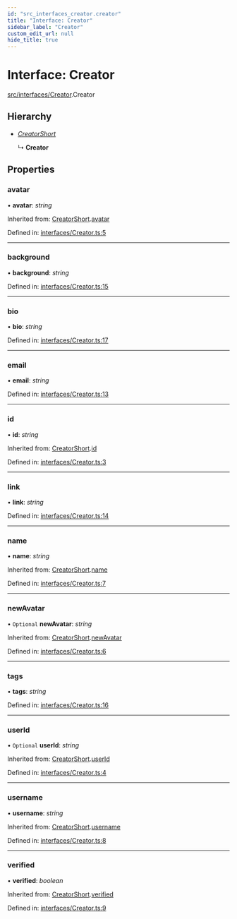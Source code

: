 ```yaml
---
id: "src_interfaces_creator.creator"
title: "Interface: Creator"
sidebar_label: "Creator"
custom_edit_url: null
hide_title: true
---
```


# Interface: Creator

[src/interfaces/Creator](../modules/src_interfaces_creator.md).Creator

## Hierarchy

* [*CreatorShort*](src_interfaces_creator.creatorshort.md)

  ↳ **Creator**

## Properties

### avatar

• **avatar**: *string*

Inherited from: [CreatorShort](src_interfaces_creator.creatorshort.md).[avatar](src_interfaces_creator.creatorshort.md#avatar)

Defined in: [interfaces/Creator.ts:5](https://github.com/xr3ngine/xr3ngine/blob/673ad6a5f/packages/common/src/interfaces/Creator.ts#L5)

___

### background

• **background**: *string*

Defined in: [interfaces/Creator.ts:15](https://github.com/xr3ngine/xr3ngine/blob/673ad6a5f/packages/common/src/interfaces/Creator.ts#L15)

___

### bio

• **bio**: *string*

Defined in: [interfaces/Creator.ts:17](https://github.com/xr3ngine/xr3ngine/blob/673ad6a5f/packages/common/src/interfaces/Creator.ts#L17)

___

### email

• **email**: *string*

Defined in: [interfaces/Creator.ts:13](https://github.com/xr3ngine/xr3ngine/blob/673ad6a5f/packages/common/src/interfaces/Creator.ts#L13)

___

### id

• **id**: *string*

Inherited from: [CreatorShort](src_interfaces_creator.creatorshort.md).[id](src_interfaces_creator.creatorshort.md#id)

Defined in: [interfaces/Creator.ts:3](https://github.com/xr3ngine/xr3ngine/blob/673ad6a5f/packages/common/src/interfaces/Creator.ts#L3)

___

### link

• **link**: *string*

Defined in: [interfaces/Creator.ts:14](https://github.com/xr3ngine/xr3ngine/blob/673ad6a5f/packages/common/src/interfaces/Creator.ts#L14)

___

### name

• **name**: *string*

Inherited from: [CreatorShort](src_interfaces_creator.creatorshort.md).[name](src_interfaces_creator.creatorshort.md#name)

Defined in: [interfaces/Creator.ts:7](https://github.com/xr3ngine/xr3ngine/blob/673ad6a5f/packages/common/src/interfaces/Creator.ts#L7)

___

### newAvatar

• `Optional` **newAvatar**: *string*

Inherited from: [CreatorShort](src_interfaces_creator.creatorshort.md).[newAvatar](src_interfaces_creator.creatorshort.md#newavatar)

Defined in: [interfaces/Creator.ts:6](https://github.com/xr3ngine/xr3ngine/blob/673ad6a5f/packages/common/src/interfaces/Creator.ts#L6)

___

### tags

• **tags**: *string*

Defined in: [interfaces/Creator.ts:16](https://github.com/xr3ngine/xr3ngine/blob/673ad6a5f/packages/common/src/interfaces/Creator.ts#L16)

___

### userId

• `Optional` **userId**: *string*

Inherited from: [CreatorShort](src_interfaces_creator.creatorshort.md).[userId](src_interfaces_creator.creatorshort.md#userid)

Defined in: [interfaces/Creator.ts:4](https://github.com/xr3ngine/xr3ngine/blob/673ad6a5f/packages/common/src/interfaces/Creator.ts#L4)

___

### username

• **username**: *string*

Inherited from: [CreatorShort](src_interfaces_creator.creatorshort.md).[username](src_interfaces_creator.creatorshort.md#username)

Defined in: [interfaces/Creator.ts:8](https://github.com/xr3ngine/xr3ngine/blob/673ad6a5f/packages/common/src/interfaces/Creator.ts#L8)

___

### verified

• **verified**: *boolean*

Inherited from: [CreatorShort](src_interfaces_creator.creatorshort.md).[verified](src_interfaces_creator.creatorshort.md#verified)

Defined in: [interfaces/Creator.ts:9](https://github.com/xr3ngine/xr3ngine/blob/673ad6a5f/packages/common/src/interfaces/Creator.ts#L9)
